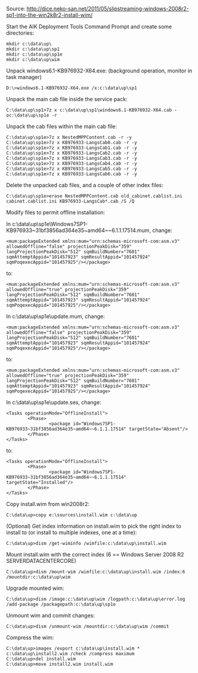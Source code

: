 Source: http://dice.neko-san.net/2011/05/slipstreaming-windows-2008r2-sp1-into-the-win2k8r2-install-wim/

Start the AIK Deployment Tools Command Prompt and create some directories:

```
mkdir c:\data\up\
mkdir c:\data\up\sp1
mkdir c:\data\up\sp1e
mkdir c:\data\up\wim
```

Unpack windows6.1-KB976932-X64.exe: (background operation, monitor in task manager)

```
D:\>windows6.1-KB976932-X64.exe /x:c:\data\up\sp1
```

Unpack the main cab file inside the service pack:

```
C:\data\up\sp1>7z x c:\data\up\sp1\windows6.1-KB976932-X64.cab -oc:\data\up\sp1e -r
```

Unpack the cab files within the main cab file:

```
C:\data\up\sp1e>7z x NestedMPPContent.cab -r -y
C:\data\up\sp1e>7z x KB976933-LangsCab0.cab -r -y
C:\data\up\sp1e>7z x KB976933-LangsCab1.cab -r -y
C:\data\up\sp1e>7z x KB976933-LangsCab2.cab -r -y
C:\data\up\sp1e>7z x KB976933-LangsCab3.cab -r -y
C:\data\up\sp1e>7z x KB976933-LangsCab4.cab -r -y
C:\data\up\sp1e>7z x KB976933-LangsCab5.cab -r -y
C:\data\up\sp1e>7z x KB976933-LangsCab6.cab -r -y
````

Delete the unpacked cab files, and a couple of other index files:

```
C:\data\up\sp1e>erase NestedMPPContent.cab old_cabinet.cablist.ini cabinet.cablist.ini KB976933-LangsCab*.cab /S /Q
```

Modify files to permit offline installation:

In c:\data\up\sp1e\Windows7SP1-KB976933~31bf3856ad364e35~amd64~~6.1.1.17514.mum, change:

```
<mum:packageExtended xmlns:mum="urn:schemas-microsoft-com:asm.v3" allowedOffline="false" projectionPeakDisk="359" langProjectionPeakDisk="512" sqmBuildNumber="7601" sqmAttemptAppid="101457923" sqmResultAppid="101457924" sqmPoqexecAppid="101457925"/></package>
```

to:

```
<mum:packageExtended xmlns:mum="urn:schemas-microsoft-com:asm.v3" allowedOffline="true" projectionPeakDisk="359" langProjectionPeakDisk="512" sqmBuildNumber="7601" sqmAttemptAppid="101457923" sqmResultAppid="101457924" sqmPoqexecAppid="101457925"/></package>
```

In c:\data\up\sp1e\update.mum, change:

```
<mum:packageExtended xmlns:mum="urn:schemas-microsoft-com:asm.v3" allowedOffline="false" projectionPeakDisk="359" langProjectionPeakDisk="512" sqmBuildNumber="7601" sqmAttemptAppid="101457923" sqmResultAppid="101457924" sqmPoqexecAppid="101457925"/></package>
```

to:

```
<mum:packageExtended xmlns:mum="urn:schemas-microsoft-com:asm.v3" allowedOffline="true" projectionPeakDisk="359" langProjectionPeakDisk="512" sqmBuildNumber="7601" sqmAttemptAppid="101457923" sqmResultAppid="101457924" sqmPoqexecAppid="101457925"/></package>
```

In c:\data\up\sp1e\update.ses, change:

```
<Tasks operationMode="OfflineInstall">
        <Phase>
                <package id="Windows7SP1-KB976933~31bf3856ad364e35~amd64~~6.1.1.17514" targetState="Absent"/>
        </Phase>
</Tasks>
```

to:

```
<Tasks operationMode="OfflineInstall">
        <Phase>
                <package id="Windows7SP1-KB976933~31bf3856ad364e35~amd64~~6.1.1.17514" targetState="Installed"/>
        </Phase>
</Tasks>
```

Copy install.wim from win2008r2:

```
C:\data\up>copy e:\sources\install.wim c:\data\up
```

(Optional) Get index information on install.wim to pick the right index to install to (or install to multiple indexes, one at a time):

```
C:\data\up>dism /get-wiminfo /wimfile:c:\data\up\install.wim
```

Mount install.wim with the correct index (6 == Windows Server 2008 R2 SERVERDATACENTERCORE)

```
C:\data\up>dism /mount-wim /wimfile:c:\data\up\install.wim /index:6 /mountdir:c:\data\up\wim
```

Upgrade mounted wim:

```
C:\data\up>dism /image:c:\data\up\wim /logpath:c:\data\up\error.log /add-package /packagepath:c:\data\up\sp1e
```

Unmount wim and commit changes:

```
C:\data\up>dism /unmount-wim /mountdir:c:\data\up\wim /commit
```

Compress the wim:

```
C:\data\up>imagex /export c:\data\up\install.wim * c:\data\up\install2.wim /check /compress maximum
C:\data\up>del install.wim
C:\data\up>move install2.wim install.wim
```


